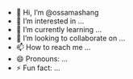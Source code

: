 - 👋 Hi, I’m @ossamashang
- 👀 I’m interested in ...
- 🌱 I’m currently learning ...
- 💞️ I’m looking to collaborate on ...
- 📫 How to reach me ...
- 😄 Pronouns: ...
- ⚡ Fun fact: ...

<!---
ossamashang/ossamashang is a ✨ special ✨ repository because its `README.md` (this file) appears on your GitHub profile.
You can click the Preview link to take a look at your changes.
--->
